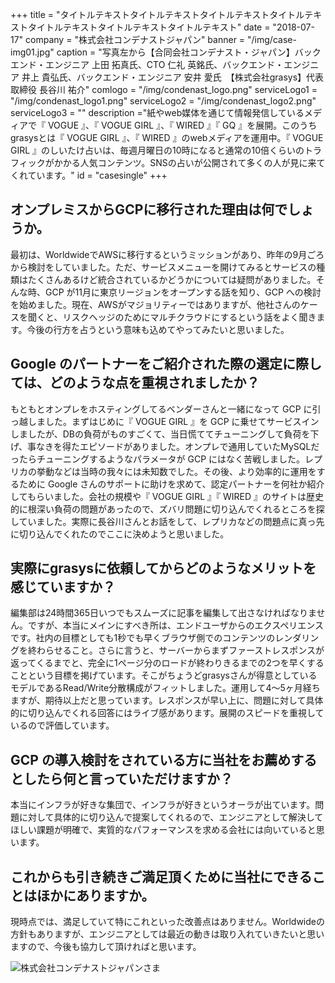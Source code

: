 +++
title = "タイトルテキストタイトルテキストタイトルテキストタイトルテキストタイトルテキストタイトルテキストタイトルテキスト"
date = "2018-07-17"
company = "株式会社コンデナストジャパン"
banner = "/img/case-img01.jpg"
caption = "写真左から【合同会社コンデナスト・ジャパン】バックエンド・エンジニア 上田 拓真氏、CTO 仁礼 英銘氏、バックエンド・エンジニア 井上 貴弘氏、バックエンド・エンジニア 安井 愛氏　【株式会社grasys】代表取締役 長谷川 祐介"
comlogo = "/img/condenast_logo.png"
serviceLogo1 = "/img/condenast_logo1.png"
serviceLogo2 = "/img/condenast_logo2.png"
serviceLogo3 = ""
description ="紙やweb媒体を通じて情報発信しているメディアで『 VOGUE 』、『 VOGUE GIRL 』、『 WIRED 』『 GQ 』を展開。このうちgrasysとは『 VOGUE GIRL 』、『 WIRED 』のwebメディアを運用中。『 VOGUE GIRL 』のしいたけ占いは、毎週月曜日の10時になると通常の10倍くらいのトラフィックがかかる人気コンテンツ。SNSの占いが公開されて多くの人が見に来てくれています。"
id = "casesingle"
+++

## オンプレミスからGCPに移行された理由は何でしょうか。

最初は、WorldwideでAWSに移行するというミッションがあり、昨年の9月ごろから検討をしていました。ただ、サービスメニューを開けてみるとサービスの種類はたくさんあるけど統合されているかどうかについては疑問がありました。そんな時、GCP が11月に東京リージョンをオープンする話を知り、GCP への検討を始めました。現在、AWSがマジョリティーではありますが、他社さんのケースを聞くと、リスクヘッジのためにマルチクラウドにするという話をよく聞きます。今後の行方を占うという意味も込めてやってみたいと思いました。

## Google のパートナーをご紹介された際の選定に際しては、どのような点を重視されましたか？

もともとオンプレをホスティングしてるベンダーさんと一緒になって GCP に引っ越しました。まずはじめに『 VOGUE GIRL 』を GCP に乗せてサービスインしましたが、DBの負荷がものすごくて、当日慌ててチューニングして負荷を下げ、事なきを得たエピソードがありました。オンプレで通用していたMySQLだったらチューニングするようなパラメータが GCP にはなく苦戦しました。レプリカの挙動などは当時の我々には未知数でした。その後、より効率的に運用をするために Google さんのサポートに助けを求めて、認定パートナーを何社か紹介してもらいました。会社の規模や『 VOGUE GIRL 』『 WIRED 』のサイトは歴史的に根深い負荷の問題があったので、ズバリ問題に切り込んでくれるところを探していました。実際に長谷川さんとお話をして、レプリカなどの問題点に真っ先に切り込んでくれたのでここに決めようと思いました。

## 実際にgrasysに依頼してからどのようなメリットを感じていますか？

編集部は24時間365日いつでもスムーズに記事を編集して出さなければなりません。ですが、本当にメインにすべき所は、エンドユーザからのエクスペリエンスです。社内の目標としても1秒でも早くブラウザ側でのコンテンツのレンダリングを終わらせること。さらに言うと、サーバーからまずファーストレスポンスが返ってくるまでと、完全に1ページ分のロードが終わりきるまでの2つを早くすることという目標を掲げています。そこがちょうどgrasysさんが得意としているモデルであるRead/Write分散構成がフィットしました。運用して4〜5ヶ月経ちますが、期待以上だと思っています。レスポンスが早い上に、問題に対して具体的に切り込んでくれる回答にはライブ感があります。展開のスピードを重視しているので評価しています。

## GCP の導入検討をされている方に当社をお薦めするとしたら何と言っていただけますか？

本当にインフラが好きな集団で、インフラが好きというオーラが出ています。問題に対して具体的に切り込んで提案してくれるので、エンジニアとして解決してほしい課題が明確で、実質的なパフォーマンスを求める会社には向いていると思います。

## これからも引き続きご満足頂くために当社にできることはほかにありますか。

現時点では、満足していて特にこれといった改善点はありません。Worldwideの方針もありますが、エンジニアとしては最近の動きは取り入れていきたいと思いますので、今後も協力して頂ければと思います。

![株式会社コンデナストジャパンさま](/img/case-img02.jpg)